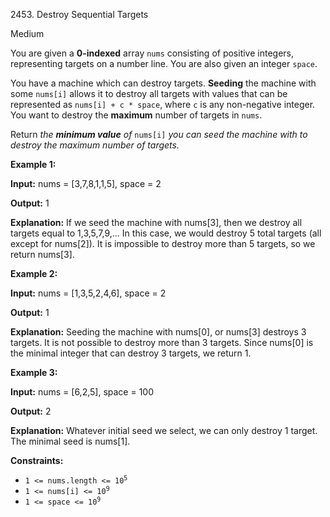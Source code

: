 2453\. Destroy Sequential Targets

Medium

You are given a **0-indexed** array `nums` consisting of positive integers, representing targets on a number line. You are also given an integer `space`.

You have a machine which can destroy targets. **Seeding** the machine with some `nums[i]` allows it to destroy all targets with values that can be represented as `nums[i] + c * space`, where `c` is any non-negative integer. You want to destroy the **maximum** number of targets in `nums`.

Return _the **minimum value** of_ `nums[i]` _you can seed the machine with to destroy the maximum number of targets._

**Example 1:**

**Input:** nums = [3,7,8,1,1,5], space = 2

**Output:** 1

**Explanation:** If we seed the machine with nums[3], then we destroy all targets equal to 1,3,5,7,9,... In this case, we would destroy 5 total targets (all except for nums[2]). It is impossible to destroy more than 5 targets, so we return nums[3].

**Example 2:**

**Input:** nums = [1,3,5,2,4,6], space = 2

**Output:** 1

**Explanation:** Seeding the machine with nums[0], or nums[3] destroys 3 targets. It is not possible to destroy more than 3 targets. Since nums[0] is the minimal integer that can destroy 3 targets, we return 1.

**Example 3:**

**Input:** nums = [6,2,5], space = 100

**Output:** 2

**Explanation:** Whatever initial seed we select, we can only destroy 1 target. The minimal seed is nums[1].

**Constraints:**

*   <code>1 <= nums.length <= 10<sup>5</sup></code>
*   <code>1 <= nums[i] <= 10<sup>9</sup></code>
*   <code>1 <= space <= 10<sup>9</sup></code>